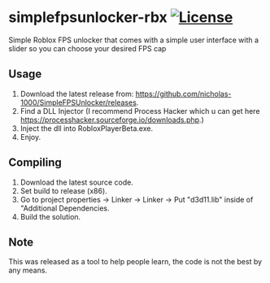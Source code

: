# simplefpsunlocker-rbx [![License](https://img.shields.io/badge/License-GPL3.0-green.svg)](https://github.com/nicholas-1000/SimpleFPSUnlocker/blob/master/LICENSE) 

Simple Roblox FPS unlocker that comes with a simple user interface with a slider so you can choose your desired FPS cap

## Usage
1. Download the latest release from: https://github.com/nicholas-1000/SimpleFPSUnlocker/releases.
2. Find a DLL Injector (I recommend Process Hacker which u can get here https://processhacker.sourceforge.io/downloads.php.)
3. Inject the dll into RobloxPlayerBeta.exe.
4. Enjoy.

## Compiling

1. Download the latest source code.
2. Set build to release (x86).
3. Go to project properties -> Linker -> Linker -> Put "d3d11.lib" inside of "Additional Dependencies.
5. Build the solution.

## Note
This was released as a tool to help people learn, the code is not the best by any means.
